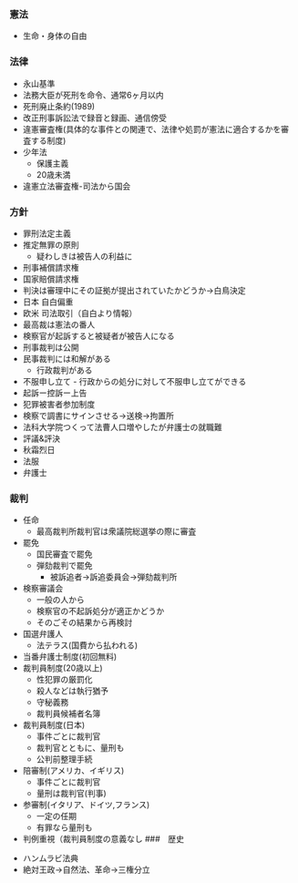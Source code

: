 ### 憲法
* 生命・身体の自由

### 法律
* 永山基準
* 法務大臣が死刑を命令、通常6ヶ月以内
* 死刑廃止条約(1989)
* 改正刑事訴訟法で録音と録画、通信傍受
* 違憲審査権(具体的な事件との関連で、法律や処罰が憲法に適合するかを審査する制度)
* 少年法
  - 保護主義
  - 20歳未満
* 違憲立法審査権-司法から国会

### 方針
* 罪刑法定主義
* 推定無罪の原則
  * 疑わしきは被告人の利益に
* 刑事補償請求権
* 国家賠償請求権
* 判決は審理中にその証拠が提出されていたかどうか→白鳥決定
* 日本 自白偏重
* 欧米 司法取引（自白より情報）
* 最高裁は憲法の番人
* 検察官が起訴すると被疑者が被告人になる
* 刑事裁判は公開
* 民事裁判には和解がある
  - 行政裁判がある
* 不服申し立て - 行政からの処分に対して不服申し立てができる
* 起訴ー控訴ー上告
* 犯罪被害者参加制度
* 検察で調書にサインさせる→送検→拘置所
* 法科大学院つくって法曹人口増やしたが弁護士の就職難
* 評議&評決
* 秋霜烈日
* 法服
* 弁護士
### 裁判
- 任命
  - 最高裁判所裁判官は衆議院総選挙の際に審査
- 罷免
  - 国民審査で罷免
  - 弾劾裁判で罷免
    - 被訴追者→訴追委員会→弾劾裁判所
- 検察審議会
  - 一般の人から
  - 検察官の不起訴処分が適正かどうか
  - そのごその結果から再検討
- 国選弁護人
  - 法テラス(国費から払われる)
- 当番弁護士制度(初回無料)
- 裁判員制度(20歳以上)
  - 性犯罪の厳罰化
  - 殺人などは執行猶予
  - 守秘義務
  - 裁判員候補者名簿
- 裁判員制度(日本)
  - 事件ごとに裁判官
  - 裁判官とともに、量刑も
  - 公判前整理手続
- 陪審制(アメリカ、イギリス)
  - 事件ごとに裁判官
  - 量刑は裁判官(判事)
- 参審制(イタリア、ドイツ,フランス)
  - 一定の任期
  - 有罪なら量刑も
- 判例重視（裁判員制度の意義なし
###　歴史
* ハンムラビ法典
* 絶対王政→自然法、革命→三権分立
